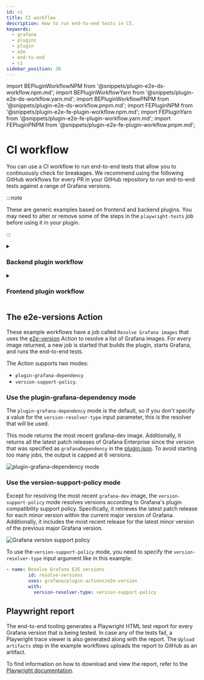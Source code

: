 ```yaml
---
id: ci
title: CI workflow
description: How to run end-to-end tests in CI.
keywords:
  - grafana
  - plugins
  - plugin
  - e2e
  - end-to-end
  - ci
sidebar_position: 30
---
```


import BEPluginWorkflowNPM from '@snippets/plugin-e2e-ds-workflow.npm.md';
import BEPluginWorkflowYarn from '@snippets/plugin-e2e-ds-workflow.yarn.md';
import BEPluginWorkflowPNPM from '@snippets/plugin-e2e-ds-workflow.pnpm.md';
import FEPluginNPM from '@snippets/plugin-e2e-fe-plugin-workflow.npm.md';
import FEPluginYarn from '@snippets/plugin-e2e-fe-plugin-workflow.yarn.md';
import FEPluginPNPM from '@snippets/plugin-e2e-fe-plugin-workflow.pnpm.md';

# CI workflow

You can use a CI workflow to run end-to-end tests that allow you to continuously check for breakages. We recommend using the following GitHub workflows for every PR in your GitHub repository to run end-to-end tests against a range of Grafana versions.

:::note

These are generic examples based on frontend and backend plugins. You may need to alter or remove some of the steps in the `playwright-tests` job before using it in your plugin.

:::

<details>
  <summary> <h3>Backend plugin workflow</h3> </summary>
  <CodeSnippets
snippets={[
{ component: BEPluginWorkflowNPM, label: 'npm' },
{ component: BEPluginWorkflowYarn, label: 'yarn' },
{ component: BEPluginWorkflowPNPM, label: 'pnpm' }
]}
groupId="package-manager"
queryString="current-package-manager"
/>
</details>

<details>
  <summary> <h3>Frontend plugin workflow</h3> </summary>
  <CodeSnippets
snippets={[
{ component: FEPluginNPM, label: 'npm' },
{ component: FEPluginYarn, label: 'yarn' },
{ component: FEPluginPNPM, label: 'pnpm' }
]}
groupId="package-manager"
queryString="current-package-manager"
/>
</details>

## The e2e-versions Action

These example workflows have a job called `Resolve Grafana images` that uses the [e2e-version](https://github.com/grafana/plugin-actions/tree/main/e2e-version) Action to resolve a list of Grafana images. For every image returned, a new job is started that builds the plugin, starts Grafana, and runs the end-to-end tests.

The Action supports two modes:

- `plugin-grafana-dependency`
- `version-support-policy`.

### Use the plugin-grafana-dependency mode

The `plugin-grafana-dependency` mode is the default, so if you don't specify a value for the `version-resolver-type` input parameter, this is the resolver that will be used.

This mode returns the most recent grafana-dev image. Additionally, it returns all the latest patch releases of Grafana Enterprise since the version that was specified as `grafanaDependency` in the [plugin.json](../reference/metadata.md). To avoid starting too many jobs, the output is capped at 6 versions.

![plugin-grafana-dependency mode](/img/e2e-version-plugin-dependency.png)

### Use the version-support-policy mode

Except for resolving the most recent `grafana-dev` image, the `version-support-policy` mode resolves versions according to Grafana's plugin compatibility support policy. Specifically, it retrieves the latest patch release for each minor version within the current major version of Grafana. Additionally, it includes the most recent release for the latest minor version of the previous major Grafana version.

![Grafana version support policy](/img/e2e-version-version-support-policy.png)

To use the `version-support-policy` mode, you need to specify the `version-resolver-type` input argument like in this example:

```yml
- name: Resolve Grafana E2E versions
        id: resolve-versions
        uses: grafana/plugin-actions/e2e-version
        with:
          version-resolver-type: version-support-policy
```

## Playwright report

The end-to-end tooling generates a Playwright HTML test report for every Grafana version that is being tested. In case any of the tests fail, a Playwright trace viewer is also generated along with the report. The `Upload artifacts` step in the example workflows uploads the report to GitHub as an artifact.

To find information on how to download and view the report, refer to the [Playwright documentation](https://playwright.dev/docs/ci-intro#html-report).
